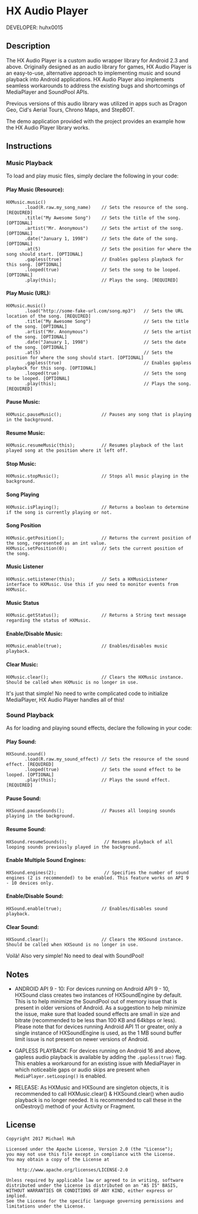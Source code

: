 HX Audio Player
===============

DEVELOPER: huhx0015

## Description

The HX Audio Player is a custom audio wrapper library for Android 2.3 and above. Originally designed as an audio library for games, HX Audio Player is an easy-to-use, alternative approach to implementing music and sound playback into Android applications. HX Audio Player also implements seamless workarounds to address the existing bugs and shortcomings of MediaPlayer and SoundPool APIs.

Previous versions of this audio library was utilized in apps such as Dragon Geo, Cid's Aerial Tours, Chrono Maps, and StepBOT.

The demo application provided with the project provides an example how the HX Audio Player library works.

## Instructions

### Music Playback

To load and play music files, simply declare the following in your code:

#### Play Music (Resource):

```
HXMusic.music()
       .load(R.raw.my_song_name)    // Sets the resource of the song. [REQUIRED]
       .title("My Awesome Song")    // Sets the title of the song. [OPTIONAL]
       .artist("Mr. Anonymous")     // Sets the artist of the song. [OPTIONAL]
       .date("January 1, 1998")     // Sets the date of the song. [OPTIONAL]
       .at(5)                       // Sets the position for where the song should start. [OPTIONAL]
       .gapless(true)               // Enables gapless playback for this song. [OPTIONAL]
       .looped(true)                // Sets the song to be looped. [OPTIONAL]
       .play(this);                 // Plays the song. [REQUIRED]
```

#### Play Music (URL):

```
HXMusic.music()
       .load("http://some-fake-url.com/song.mp3")   // Sets the URL location of the song. [REQUIRED]
       .title("My Awesome Song")                    // Sets the title of the song. [OPTIONAL]
       .artist("Mr. Anonymous")                     // Sets the artist of the song. [OPTIONAL]
       .date("January 1, 1998")                     // Sets the date of the song. [OPTIONAL]
       .at(5)                                       // Sets the position for where the song should start. [OPTIONAL]
       .gapless(true)                               // Enables gapless playback for this song. [OPTIONAL]
       .looped(true)                                // Sets the song to be looped. [OPTIONAL]
       .play(this);                                 // Plays the song. [REQUIRED]
```

#### Pause Music:

```
HXMusic.pauseMusic();               // Pauses any song that is playing in the background.
```

#### Resume Music:

```
HXMusic.resumeMusic(this);          // Resumes playback of the last played song at the position where it left off.
```

#### Stop Music:

```
HXMusic.stopMusic();                // Stops all music playing in the background.
```

#### Song Playing

```
HXMusic.isPlaying();                // Returns a boolean to determine if the song is currently playing or not.
```

#### Song Position

```
HXMusic.getPosition();              // Returns the current position of the song, represented as an int value.
HXMusic.setPosition(0);             // Sets the current position of the song.
```

#### Music Listener

```
HXMusic.setListener(this);          // Sets a HXMusicListener interface to HXMusic. Use this if you need to monitor events from HXMusic.
```

#### Music Status

```
HXMusic.getStatus();                // Returns a String text message regarding the status of HXMusic.
```

#### Enable/Disable Music:

```
HXMusic.enable(true);               // Enables/disables music playback.
```

#### Clear Music:

```
HXMusic.clear();                    // Clears the HXMusic instance. Should be called when HXMusic is no longer in use.
```

It's just that simple! No need to write complicated code to initialize MediaPlayer, HX Audio Player handles all of this!

### Sound Playback

As for loading and playing sound effects, declare the following in your code:

#### Play Sound:

```
HXSound.sound()
       .load(R.raw.my_sound_effect) // Sets the resource of the sound effect. [REQUIRED]
       .looped(true)                // Sets the sound effect to be looped. [OPTIONAL]
       .play(this);                 // Plays the sound effect. [REQUIRED]
```

#### Pause Sound:

```
HXSound.pauseSounds();              // Pauses all looping sounds playing in the background.
```

#### Resume Sound:

```
HXSound.resumeSounds();              // Resumes playback of all looping sounds previously played in the background.
```

#### Enable Multiple Sound Engines:

```
HXSound.engines(2);                  // Specifies the number of sound engines (2 is recommended) to be enabled. This feature works on API 9 - 10 devices only.
```

#### Enable/Disable Sound:

```
HXSound.enable(true);               // Enables/disables sound playback.
```

#### Clear Sound:

```
HXSound.clear();                    // Clears the HXSound instance. Should be called when HXSound is no longer in use.
```

Voilà! Also very simple! No need to deal with SoundPool!

## Notes

- ANDROID API 9 - 10: For devices running on Android API 9 - 10, HXSound class creates two instances of HXSoundEngine by default. This is to help minimize the SoundPool out of memory issue that is present in older versions of Android. As a suggestion to help minimize the issue, make sure that loaded sound effects are small in size and bitrate (recommended to be less than 100 KB and 64kbps or less). Please note that for devices running Android API 11 or greater, only a single instance of HXSoundEngine is used, as the 1 MB sound buffer limit issue is not present on newer versions of Android.

- GAPLESS PLAYBACK: For devices running on Android 16 and above, gapless audio playback is available by adding the ```.gapless(true)``` flag. This enables a workaround for an existing issue with MediaPlayer in which noticeable gaps or audio skips are present when ```MediaPlayer.setLooping()``` is enabled.

- RELEASE: As HXMusic and HXSound are singleton objects, it is recommended to call HXMusic.clear() & HXSound.clear() when audio playback is no longer needed. It is recommended to call these in the onDestroy() method of your Activity or Fragment.

## License

    Copyright 2017 Michael Huh

    Licensed under the Apache License, Version 2.0 (the "License");
    you may not use this file except in compliance with the License.
    You may obtain a copy of the License at

        http://www.apache.org/licenses/LICENSE-2.0

    Unless required by applicable law or agreed to in writing, software
    distributed under the License is distributed on an "AS IS" BASIS,
    WITHOUT WARRANTIES OR CONDITIONS OF ANY KIND, either express or implied.
    See the License for the specific language governing permissions and
    limitations under the License.
    
